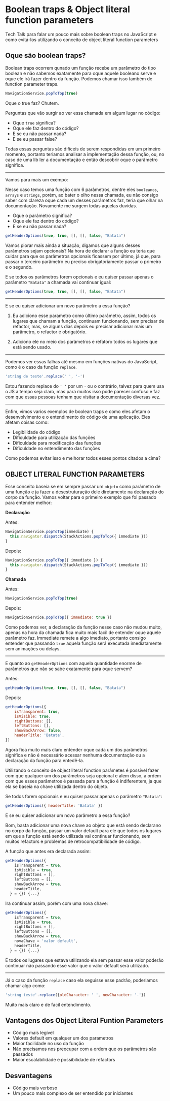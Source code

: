 # Boolean traps & Object literal function parameters

Tech Talk para falar um pouco mais sobre boolean traps no JavaScript e como evitá-los utilizando o conceito de object literal function parameters

## Oque são boolean traps?

Boolean traps ocorrem qunado um função recebe um parâmetro do tipo boolean e não sabemos exatamente para oque aquele booleano serve e oque ele irá fazer dentro da função. Podemos chamar isso também de function parameter traps.

```js
NavigationService.popToTop(true)
```

Oque o true faz? Chutem.

Perguntas que vão surgir ao ver essa chamada em algum lugar no código:

- Oque `true` significa?
- Oque ele faz dentro do código?
- E se eu não passar nada?
- E se eu passar false?

Todas essas perguntas são difíceis de serem respondidas em um primeiro momento, portanto teriamos analisar a implementação dessa função, ou, no caso de uma lib ler a documentação e então descobrir oque o parâmetro significa.

----

Vamos para mais um exempo:

Nesse caso temos uma função com 6 parâmetros, dentre eles `booleanos`, `arrays` e `strings`, porém, ao bater o olho nessa chamada, eu não consigo saber com clareza oque cada um desses parâmetros faz, teria que olhar na documentação. Novamente me surgem todas aquelas duvidas. 

- Oque o parâmetro significa?
- Oque ele faz dentro do código?
- E se eu não passar nada?

```js
getHeaderOptions(true, true, [], [], false, "Batata")
```

Vamos piorar mais ainda a situação, digamos que alguns desses parâmetros sejam opcionais? Na hora de declarar a função eu teria que cuidar para que os parâmetros opcionais ficassem por último, já que, para passar o terceiro parâmetro eu preciso obrigatoriamente passar o primeiro e o segundo.

E se todos os parâmetros forem opcionais e eu quiser passar apenas o parâmetro `"Batata"` a chamada vai continuar igual:

```js
getHeaderOptions(true, true, [], [], false, "Batata")
```

----

E se eu quiser adicionar um novo parâmetro a essa função? 

1) Eu adiciono esse parametro como último parâmetro, assim, todos os lugares que chamam a função, continuam funcionando, sem precisar de refactor, mas, se alguns dias depois eu precisar adicionar mais um parâmetro, o refactor é obrigatório.

2) Adiciono ele no meio dos parâmetros e refatoro todos os lugares que está sendo usado.

----

Podemos ver essas falhas até mesmo em funções nativas do JavaScript, como é o caso da função `replace`.

```js
'string de teste'.replace(' ', '-')
```

Estou fazendo replace do `' '` por um `-` ou o contrário, talvez para quem usa o JS a tempo seja claro, mas para muitos isso pode parecer confuso e faz com que essas pessoas tenham que visitar a documentação diversas vez.

----

Enfim, vimos varios exemplos de boolean traps e como eles afetam o desenvolvimento e o entendimento do código de uma aplicação. Eles afetam coisas como:
- Legibilidade do código
- Dificuldade para utilização das funções
- Dificuldade para modificação das funções
- Dificuldade no entendimento das funções

Como podemos evitar isso e melhorar todos esses pontos citados a cima?

## OBJECT LITERAL FUNCTION PARAMETERS

Esse conceito baseia se em sempre passar um `objeto` como parâmetro de uma função e ja fazer a desestruturação dele diretamente na declaração do corpo da função.
Vamos voltar para o primeiro exemplo que foi passado para entender melhor:

**Declaração**

Antes:
```js
NavigationService.popToTop(immediate) {
  this.navigator.dispatch(StackActions.popToTop({ immediate }))
}
```

Depois:
```js
NavigationService.popToTop({ immediate }) {
  this.navigator.dispatch(StackActions.popToTop({ immediate }))
}
```

**Chamada**

Antes:
```js
NavigationService.popToTop(true)
```

Depois:
```js
NavigationService.popToTop({ immediate: true })
```
  
Como podemos ver, a declaração da função nesse caso não mudou muito, apenas na hora da chamada fica muito mais facil de entender oque aquele parâmetro faz. Immediate remete a algo imediato, portanto consigo entender que passando `true` aquela função será executada imediatamente sem animações ou delays.
  
----

E quanto ao `getHeaderOptions` com aquela quantidade enorme de parâmetros que não se sabe exatamente para oque servem?

Antes:
```js
getHeaderOptions(true, true, [], [], false, "Batata")
```
Depois: 
```js
getHeaderOptions({
    isTransparent: true,
    isVisible: true,
    rightButtons: [],
    leftButtons: [],
    showBackArrow: false,
    headerTitle: 'Batata',
})
```

Agora fica muito mais claro entender oque cada um dos parâmetros significa e não é necessário acessar nenhuma documentação ou a declaração da função para entedê-la.
 
Utilizando o conceito de object literal function parâmetes é possível fazer com que qualquer um dos parâmetros seja opcional e alem disso, a ordem com que esses parâmetros é passada para a função é indiferentem, ja que ela se baseia na chave utilizada dentro do objeto.
 
Se todos forem opcionais e eu quiser passar apenas o parâmetro `"Batata"`:

```js
getHeaderOptions({ headerTitle: 'Batata' })
```
E se eu quiser adicionar um novo parâmetro a essa função? 

Bom, basta adicionar uma nova chave ao objeto que está sendo declarano no corpo da função, passar um valor default para ele que todos os lugares em que a função está sendo utilizada vai continuar funcionando, sem muitos refactors e problemas de retrocompatibilidade de código.

A função que antes era declarada assim:
```js
getHeaderOptions({
    isTransparent = true,
    isVisible = true,
    rightButtons = [],
    leftButtons = [],
    showBackArrow = true,
    headerTitle,
  } = {}) {...}
```
Ira continuar assim, porém com uma nova chave:

```js
getHeaderOptions({
    isTransparent = true,
    isVisible = true,
    rightButtons = [],
    leftButtons = [],
    showBackArrow = true,
    novaChave = 'valor default',
    headerTitle,
  } = {}) {...}
```

E todos os lugares que estava utilizando ela sem passar esse valor poderão continuar não passando esse valor que o valor default será utilizado.

----

Já o caso da função `replace` caso ela seguisse esse padrão, poderiamos chamar algo como:

```js
'string teste'.replace({oldCharacter: ' ', newCharacter: '-'})
```

Muito mais claro e de facil entendimento.

## Vantagens dos Object Literal Funtion Parameters

- Código mais legível
- Valores default em qualquer um dos parametros
- Maior facilidade no uso da função
- Não precisamos nos preocupar com a ordem que os parâmetros são passados
- Maior escalabilidade e possibilidade de refactors

## Desvantagens 

- Código mais verboso
- Um pouco mais complexo de ser entendido por iniciantes
